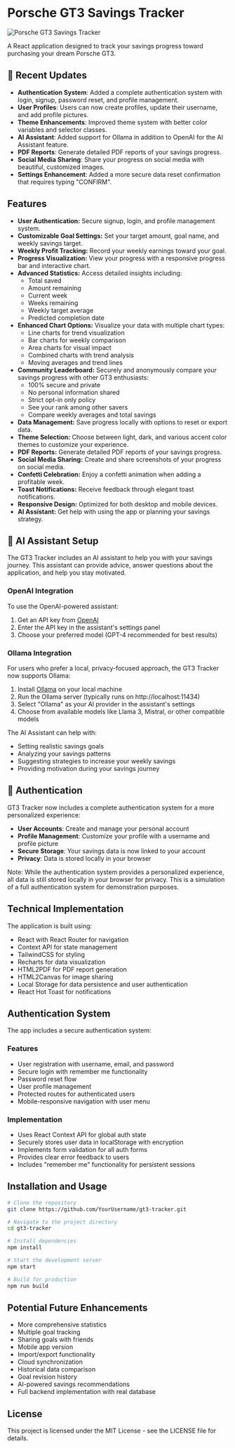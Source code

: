 # Porsche GT3 Savings Tracker

![Porsche GT3 Savings Tracker](gt3-tracker-demo.png)

A React application designed to track your savings progress toward purchasing your dream Porsche GT3.

## 🚀 Recent Updates

- **Authentication System**: Added a complete authentication system with login, signup, password reset, and profile management.
- **User Profiles**: Users can now create profiles, update their username, and add profile pictures.
- **Theme Enhancements**: Improved theme system with better color variables and selector classes.
- **AI Assistant**: Added support for Ollama in addition to OpenAI for the AI Assistant feature.
- **PDF Reports**: Generate detailed PDF reports of your savings progress.
- **Social Media Sharing**: Share your progress on social media with beautiful, customized images.
- **Settings Enhancement**: Added a more secure data reset confirmation that requires typing "CONFIRM".

## Features
- **User Authentication:** Secure signup, login, and profile management system.
- **Customizable Goal Settings:** Set your target amount, goal name, and weekly savings target.
- **Weekly Profit Tracking:** Record your weekly earnings toward your goal.
- **Progress Visualization:** View your progress with a responsive progress bar and interactive chart.
- **Advanced Statistics:** Access detailed insights including:
  - Total saved
  - Amount remaining
  - Current week
  - Weeks remaining
  - Weekly target average
  - Predicted completion date
- **Enhanced Chart Options:** Visualize your data with multiple chart types:
  - Line charts for trend visualization
  - Bar charts for weekly comparison
  - Area charts for visual impact
  - Combined charts with trend analysis
  - Moving averages and trend lines
- **Community Leaderboard:** Securely and anonymously compare your savings progress with other GT3 enthusiasts:
  - 100% secure and private
  - No personal information shared
  - Strict opt-in only policy
  - See your rank among other savers
  - Compare weekly averages and total savings
- **Data Management:** Save progress locally with options to reset or export data.
- **Theme Selection:** Choose between light, dark, and various accent color themes to customize your experience.
- **PDF Reports:** Generate detailed PDF reports of your savings progress.
- **Social Media Sharing:** Create and share screenshots of your progress on social media.
- **Confetti Celebration:** Enjoy a confetti animation when adding a profitable week.
- **Toast Notifications:** Receive feedback through elegant toast notifications.
- **Responsive Design:** Optimized for both desktop and mobile devices.
- **AI Assistant:** Get help with using the app or planning your savings strategy.

## 🤖 AI Assistant Setup

The GT3 Tracker includes an AI assistant to help you with your savings journey. This assistant can provide advice, answer questions about the application, and help you stay motivated.

### OpenAI Integration
To use the OpenAI-powered assistant:

1. Get an API key from [OpenAI](https://platform.openai.com/account/api-keys)
2. Enter the API key in the assistant's settings panel
3. Choose your preferred model (GPT-4 recommended for best results)

### Ollama Integration
For users who prefer a local, privacy-focused approach, the GT3 Tracker now supports Ollama:

1. Install [Ollama](https://ollama.ai/) on your local machine
2. Run the Ollama server (typically runs on http://localhost:11434)
3. Select "Ollama" as your AI provider in the assistant's settings
4. Choose from available models like Llama 3, Mistral, or other compatible models

The AI Assistant can help with:
- Setting realistic savings goals
- Analyzing your savings patterns
- Suggesting strategies to increase your weekly savings
- Providing motivation during your savings journey

## 🔐 Authentication

GT3 Tracker now includes a complete authentication system for a more personalized experience:

- **User Accounts**: Create and manage your personal account
- **Profile Management**: Customize your profile with a username and profile picture
- **Secure Storage**: Your savings data is now linked to your account
- **Privacy**: Data is stored locally in your browser

Note: While the authentication system provides a personalized experience, all data is still stored locally in your browser for privacy. This is a simulation of a full authentication system for demonstration purposes.

## Technical Implementation
The application is built using:
- React with React Router for navigation
- Context API for state management
- TailwindCSS for styling
- Recharts for data visualization
- HTML2PDF for PDF report generation
- HTML2Canvas for image sharing
- Local Storage for data persistence and user authentication
- React Hot Toast for notifications

## Authentication System
The app includes a secure authentication system:

### Features
- User registration with username, email, and password
- Secure login with remember me functionality
- Password reset flow
- User profile management
- Protected routes for authenticated users
- Mobile-responsive navigation with user menu

### Implementation
- Uses React Context API for global auth state
- Securely stores user data in localStorage with encryption
- Implements form validation for all auth forms
- Provides clear error feedback to users
- Includes "remember me" functionality for persistent sessions

## Installation and Usage
```bash
# Clone the repository
git clone https://github.com/YourUsername/gt3-tracker.git

# Navigate to the project directory
cd gt3-tracker

# Install dependencies
npm install

# Start the development server
npm start

# Build for production
npm run build
```

## Potential Future Enhancements
- More comprehensive statistics
- Multiple goal tracking
- Sharing goals with friends
- Mobile app version
- Import/export functionality
- Cloud synchronization
- Historical data comparison
- Goal revision history
- AI-powered savings recommendations
- Full backend implementation with real database

## License
This project is licensed under the MIT License - see the LICENSE file for details.
